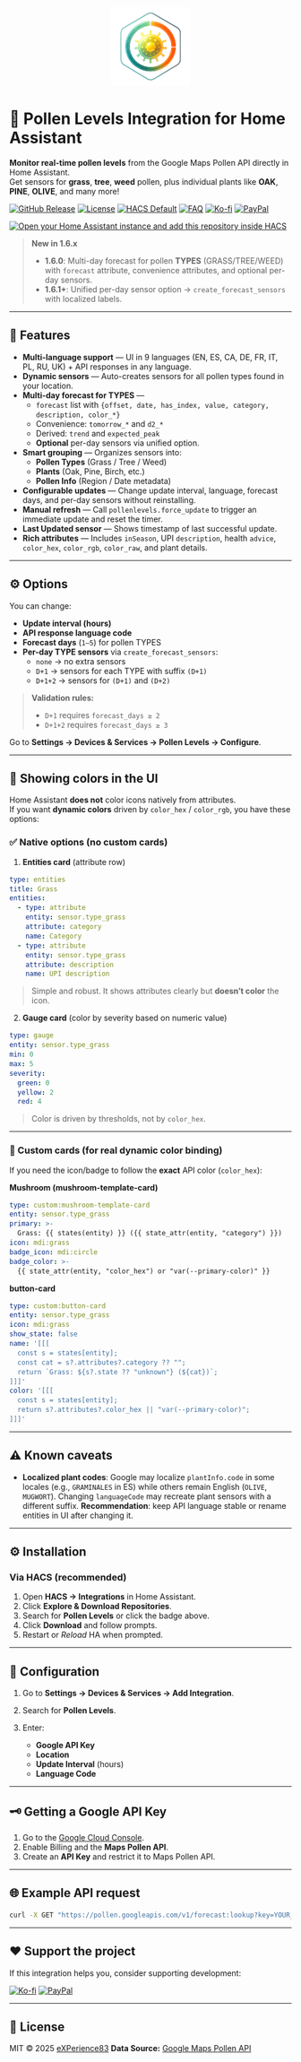 <p align="center">
  <img src="https://raw.githubusercontent.com/home-assistant/brands/master/custom_integrations/pollenlevels/icon.png" alt="Pollen Levels logo" width="140"/>
</p>

# 🌼 Pollen Levels Integration for Home Assistant

**Monitor real-time pollen levels** from the Google Maps Pollen API directly in Home Assistant.  
Get sensors for **grass**, **tree**, **weed** pollen, plus individual plants like **OAK**, **PINE**, **OLIVE**, and many more!

[![GitHub Release](https://img.shields.io/github/v/release/eXPerience83/pollenlevels)](https://github.com/eXPerience83/pollenlevels/releases)
[![License](https://img.shields.io/github/license/eXPerience83/pollenlevels)](LICENSE)
[![HACS Default](https://img.shields.io/badge/HACS-Default-blue.svg)](https://github.com/hacs/integration)
[![FAQ](https://img.shields.io/badge/FAQ-Read%20Here-blue)](FAQ.md)
[![Ko-fi](https://img.shields.io/badge/Ko%E2%80%91fi-Support%20this%20project-ff5e5b?logo=ko-fi&logoColor=white)](https://ko-fi.com/experience83)
[![PayPal](https://img.shields.io/badge/PayPal-Donate-blue?logo=paypal)](https://paypal.me/eXPerience83)

[![Open your Home Assistant instance and add this repository inside HACS](https://my.home-assistant.io/badges/hacs_repository.svg)](https://my.home-assistant.io/redirect/hacs_repository/?owner=eXPerience83&repository=pollenlevels&category=integration)

> **New in 1.6.x**
> - **1.6.0**: Multi-day forecast for pollen **TYPES** (GRASS/TREE/WEED) with `forecast` attribute, convenience attributes, and optional per-day sensors.  
> - **1.6.1+**: Unified per-day sensor option → `create_forecast_sensors` with localized labels.

---

## 🌟 Features

- **Multi-language support** — UI in 9 languages (EN, ES, CA, DE, FR, IT, PL, RU, UK) + API responses in any language.  
- **Dynamic sensors** — Auto-creates sensors for all pollen types found in your location.  
- **Multi-day forecast for TYPES** —  
  - `forecast` list with `{offset, date, has_index, value, category, description, color_*}`  
  - Convenience: `tomorrow_*` and `d2_*`  
  - Derived: `trend` and `expected_peak`  
  - **Optional** per-day sensors via unified option.
- **Smart grouping** — Organizes sensors into:
  - **Pollen Types** (Grass / Tree / Weed)
  - **Plants** (Oak, Pine, Birch, etc.)
  - **Pollen Info** (Region / Date metadata)  
- **Configurable updates** — Change update interval, language, forecast days, and per-day sensors without reinstalling.  
- **Manual refresh** — Call `pollenlevels.force_update` to trigger an immediate update and reset the timer.  
- **Last Updated sensor** — Shows timestamp of last successful update.  
- **Rich attributes** — Includes `inSeason`, UPI `description`, health `advice`, `color_hex`, `color_rgb`, `color_raw`, and plant details.  

---

## ⚙️ Options

You can change:

- **Update interval (hours)**
- **API response language code**
- **Forecast days** (`1–5`) for pollen TYPES
- **Per-day TYPE sensors** via `create_forecast_sensors`:
  - `none` → no extra sensors
  - `D+1` → sensors for each TYPE with suffix `(D+1)`
  - `D+1+2` → sensors for `(D+1)` and `(D+2)`

> **Validation rules:**
> - `D+1` requires `forecast_days ≥ 2`
> - `D+1+2` requires `forecast_days ≥ 3`

Go to **Settings → Devices & Services → Pollen Levels → Configure**.

---

## 🔧 Showing colors in the UI

Home Assistant **does not** color icons natively from attributes.  
If you want **dynamic colors** driven by `color_hex` / `color_rgb`, you have these options:

### ✅ Native options (no custom cards)

1) **Entities card** (attribute row)

```yaml
type: entities
title: Grass
entities:
  - type: attribute
    entity: sensor.type_grass
    attribute: category
    name: Category
  - type: attribute
    entity: sensor.type_grass
    attribute: description
    name: UPI description
````

> Simple and robust. It shows attributes clearly but **doesn’t color** the icon.

2. **Gauge card** (color by severity based on numeric value)

```yaml
type: gauge
entity: sensor.type_grass
min: 0
max: 5
severity:
  green: 0
  yellow: 2
  red: 4
```

> Color is driven by thresholds, not by `color_hex`.

---

### 🧩 Custom cards (for real dynamic color binding)

If you need the icon/badge to follow the **exact** API color (`color_hex`):

**Mushroom (mushroom-template-card)**

```yaml
type: custom:mushroom-template-card
entity: sensor.type_grass
primary: >-
  Grass: {{ states(entity) }} ({{ state_attr(entity, "category") }})
icon: mdi:grass
badge_icon: mdi:circle
badge_color: >-
  {{ state_attr(entity, "color_hex") or "var(--primary-color)" }}
```

**button-card**

```yaml
type: custom:button-card
entity: sensor.type_grass
icon: mdi:grass
show_state: false
name: '[[[
  const s = states[entity];
  const cat = s?.attributes?.category ?? "";
  return `Grass: ${s?.state ?? "unknown"} (${cat})`;
]]]'
color: '[[[
  const s = states[entity];
  return s?.attributes?.color_hex || "var(--primary-color)";
]]]'
```

---

## ⚠️ Known caveats

* **Localized plant codes**: Google may localize `plantInfo.code` in some locales (e.g., `GRAMINALES` in ES) while others remain English (`OLIVE`, `MUGWORT`).
  Changing `languageCode` may recreate plant sensors with a different suffix.
  **Recommendation**: keep API language stable or rename entities in UI after changing it.

---

## ⚙️ Installation

### Via HACS (recommended)

1. Open **HACS → Integrations** in Home Assistant.
2. Click **Explore & Download Repositories**.
3. Search for **Pollen Levels** or click the badge above.
4. Click **Download** and follow prompts.
5. Restart or *Reload* HA when prompted.

---

## 🔑 Configuration

1. Go to **Settings → Devices & Services → Add Integration**.
2. Search for **Pollen Levels**.
3. Enter:

   * **Google API Key**
   * **Location**
   * **Update Interval** (hours)
   * **Language Code**

---

## 🗝️ Getting a Google API Key

1. Go to the [Google Cloud Console](https://console.cloud.google.com/).
2. Enable Billing and the **Maps Pollen API**.
3. Create an **API Key** and restrict it to Maps Pollen API.

---

## 🌐 Example API request

```bash
curl -X GET "https://pollen.googleapis.com/v1/forecast:lookup?key=YOUR_KEY&location.latitude=48.8566&location.longitude=2.3522&days=2&languageCode=es"
```

---

## ❤️ Support the project

If this integration helps you, consider supporting development:

[![Ko-fi](https://img.shields.io/badge/Ko%E2%80%91fi-Support%20this%20project-ff5e5b?logo=ko-fi\&logoColor=white)](https://ko-fi.com/experience83)
[![PayPal](https://img.shields.io/badge/PayPal-Donate-blue?logo=paypal)](https://paypal.me/eXPerience83)

---

## 📜 License

MIT © 2025 [eXPerience83](LICENSE)
**Data Source:** [Google Maps Pollen API](https://developers.google.com/maps/documentation/pollen)
